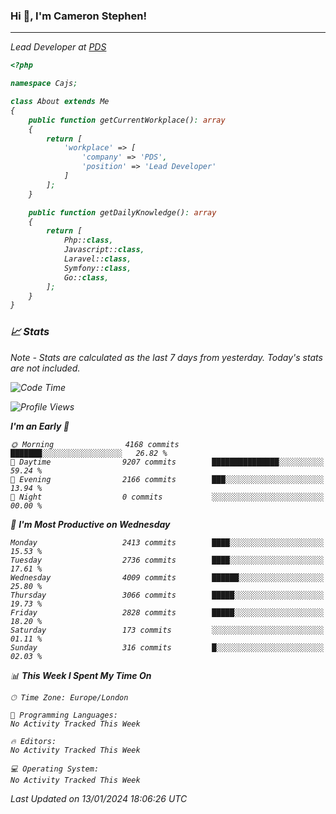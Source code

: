 ### Hi 👋, I'm Cameron Stephen!
<hr>
<p><em>Lead Developer at <a href="https://prindatasolutions.co.uk">PDS</a></p>


```php
<?php

namespace Cajs;

class About extends Me
{
    public function getCurrentWorkplace(): array
    {
        return [
            'workplace' => [
                'company' => 'PDS',
                'position' => 'Lead Developer'
            ]
        ];
    }

    public function getDailyKnowledge(): array
    {
        return [
            Php::class,
            Javascript::class,
            Laravel::class,
            Symfony::class,
            Go::class,
        ];
    }
}
```

### 📈 Stats
<p><em>Note - Stats are calculated as the last 7 days from yesterday. Today's stats are not included.</em></p>


<!--START_SECTION:waka-->
![Code Time](http://img.shields.io/badge/Code%20Time-3%2C644%20hrs%2014%20mins-blue)

![Profile Views](http://img.shields.io/badge/Profile%20Views-0-blue)

**I'm an Early 🐤** 

```text
🌞 Morning                4168 commits        ███████░░░░░░░░░░░░░░░░░░   26.82 % 
🌆 Daytime                9207 commits        ███████████████░░░░░░░░░░   59.24 % 
🌃 Evening                2166 commits        ███░░░░░░░░░░░░░░░░░░░░░░   13.94 % 
🌙 Night                  0 commits           ░░░░░░░░░░░░░░░░░░░░░░░░░   00.00 % 
```
📅 **I'm Most Productive on Wednesday** 

```text
Monday                   2413 commits        ████░░░░░░░░░░░░░░░░░░░░░   15.53 % 
Tuesday                  2736 commits        ████░░░░░░░░░░░░░░░░░░░░░   17.61 % 
Wednesday                4009 commits        ██████░░░░░░░░░░░░░░░░░░░   25.80 % 
Thursday                 3066 commits        █████░░░░░░░░░░░░░░░░░░░░   19.73 % 
Friday                   2828 commits        █████░░░░░░░░░░░░░░░░░░░░   18.20 % 
Saturday                 173 commits         ░░░░░░░░░░░░░░░░░░░░░░░░░   01.11 % 
Sunday                   316 commits         █░░░░░░░░░░░░░░░░░░░░░░░░   02.03 % 
```


📊 **This Week I Spent My Time On** 

```text
🕑︎ Time Zone: Europe/London

💬 Programming Languages: 
No Activity Tracked This Week

🔥 Editors: 
No Activity Tracked This Week

💻 Operating System: 
No Activity Tracked This Week
```


 Last Updated on 13/01/2024 18:06:26 UTC
<!--END_SECTION:waka-->
